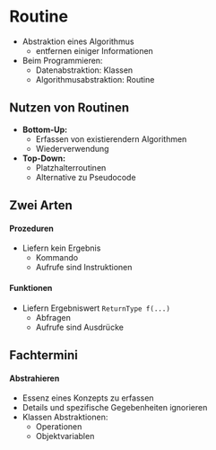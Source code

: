# Routine
- Abstraktion eines Algorithmus
	- entfernen einiger Informationen
- Beim Programmieren:
	- Datenabstraktion: Klassen
	- Algorithmusabstraktion: Routine

## Nutzen von Routinen
- **Bottom-Up:**
	- Erfassen von existierendern Algorithmen
	- Wiederverwendung
- **Top-Down:**
	- Platzhalterroutinen
	- Alternative zu Pseudocode

## Zwei Arten
#### Prozeduren
- Liefern kein Ergebnis
	- Kommando
	- Aufrufe sind Instruktionen
#### Funktionen
- Liefern Ergebniswert ``ReturnType f(...)``
	- Abfragen
	- Aufrufe sind Ausdrücke

## Fachtermini
#### Abstrahieren
- Essenz eines Konzepts zu erfassen 
- Details und spezifische Gegebenheiten ignorieren
- Klassen Abstraktionen:
	- Operationen
	- Objektvariablen


